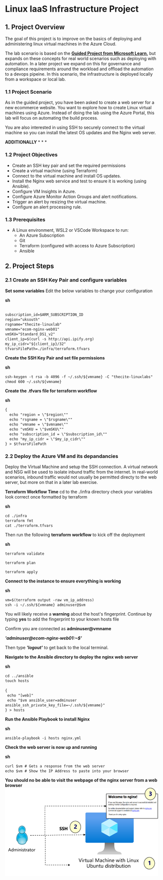 # Linux IaaS Infrastructure Project

## 1. Project Overview
The goal of this project is to improve on the basics of deploying and administering linux virtual machines in the Azure Cloud.

The lab scenario is based on the **[Guided Project from Microsoft Learn](https://learn.microsoft.com/en-gb/training/modules/guided-project-deploy-administer-linux-virtual-machines-azure/),** but expands on these concepts for real world scenarios such as deploying with automation. In a later project we expand on this for governance and compliance requirements around the workload and offload the automation to a devops pipeine. In this scenario, the infrastructure is deployed locally from a workspace or local lab.

### 1.1 Project Scenario
As in the guided project, you have been asked to create a web server for a new ecommerce website. You want to explore how to create Linux virtual machines using Azure. Instead of doing the lab using the Azure Portal, this lab will focus on automating the build process.

You are also interested in using SSH to securely connect to the virtual machine so you can install the latest OS updates and the Nginx web server.

**ADDITIONALLY** 
* 
* 
* 

### 1.2 Project Objectives
- Create an SSH key pair and set the required permissions
- Create a virtual machine (using Terraform)
- Connect to the virtual machine and install OS updates.
- Install the Nginx web service and test to ensure it is working (using Ansible).
- Configure VM Insights in Azure.
- Configure Azure Monitor Action Groups and alert notifications.
- Trigger an alert by resizing the virtual machine.
- Configure an alert processing rule.

### 1.3 Prerequisites
- A Linux environment, WSL2 or VSCode Workspace to run:     
  - An Azure Subscription
  - Git
  - Terraform (configured with access to Azure Subscription)
  - Ansible

## 2. Project Steps
### 2.1 Create an SSH Key Pair and configure variables



**Set some variables**
Edit the below variables to change your configuration

**sh**

```

subscription_id=$ARM_SUBSCRIPTION_ID
region="uksouth"
rsgname="thecite-linuxlab"
vmname="ecom-nginx-web01"
vmSKU="Standard_DS1_v2"
client_ip=$(curl -s http://api.ipify.org)
my_ip_cidr="${client_ip}/32"
tfvarsFilePath=./infra/terraform.tfvars
```
**Create the SSH Key Pair and set file permissions**

**sh**
```
ssh-keygen -t rsa -b 4096 -f ~/.ssh/${vmname} -C "thecite-linuxlabs"
chmod 600 ~/.ssh/${vmname}

```
**Create the .tfvars file for terraform workflow**

**sh**
```
{
  echo "region = \"$region\""
  echo "rsgname = \"$rsgname\""
  echo "vmname = \"$vmname\""
  echo "vmSKU = \"$vmSKU\""
  echo "subscription_id = \"$subscription_id\""
  echo "my_ip_cidr = \"$my_ip_cidr\""
} > $tfvarsFilePath

```

### 2.2 Deploy the Azure VM and its depandancies
Deploy the Virtual Machine and setup the SSH connection. A virtual network and NSG will be used to isolate inbund traffic from the internet. In real-world scenarios, inbound traffic would not usually be permitted directy to the web server, but more on that in a later lab exercise.

**Terraform Workflow Time**
cd to the  ./infra directory check your variables look correct once formatted by terraform

**sh**
```
cd ./infra
terraform fmt
cat ./terraform.tfvars
```

Then run the following **terraform workflow** to kick off the deployment

**sh**

```
terraform validate
```
```
terraform plan
```
```
terraform apply
```


**Connect to the instance to ensure everything is working**

**sh**
```
vm=$(terraform output -raw vm_ip_address)
ssh -i ~/.ssh/${vmname} adminuser@$vm
```
You will likely receive a **warning** about the host's fingerprint. Continue by typing **yes** to add the fingerprint to your known hosts file

Confirm you are connected as **adminuser@vmname** 

**_'adminuser@ecom-nginx-web01:~$'_**

Then type **_'logout'_** to get back to the local terminal.

**Navigate to the Ansible directory to deploy the nginx web server**

**sh**
```
cd ../ansible
touch hosts

{
 echo "[web]"
 echo "$vm ansible_user=adminuser ansible_ssh_private_key_file=~/.ssh/${vmname}"
} > hosts

```
**Run the Ansible Playbook to install Nginx**

**sh**
```
ansible-playbook -i hosts nginx.yml

```

**Check the web server is now up and running**

**sh**
```
curl $vm # Gets a response from the web server
echo $vm # Show the IP Address to paste into your browser
```

**You should no be able to visit the webpage of the nginx server from a web browser**
![VM](./images/lab01.png)